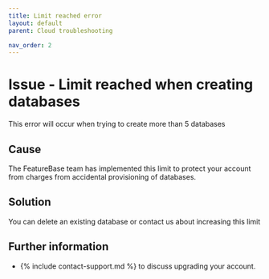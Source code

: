 ```yaml
---
title: Limit reached error
layout: default
parent: Cloud troubleshooting

nav_order: 2
---
```


# Issue - Limit reached when creating databases

This error will occur when trying to create more than 5 databases

## Cause

The FeatureBase team has implemented this limit to protect your account from charges from accidental provisioning of databases.

## Solution

You can delete an existing database or contact us about increasing this limit

## Further information

* {% include contact-support.md %} to discuss upgrading your account.